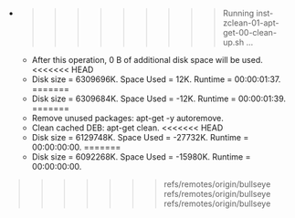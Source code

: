 * >>>>>>>>> Running inst-zclean-01-apt-get-00-clean-up.sh ...
  * After this operation, 0 B of additional disk space will be used.
<<<<<<< HEAD
  * Disk size = 6309696K. Space Used = 12K. Runtime = 00:00:01:37.
=======
  * Disk size = 6309684K. Space Used = -12K. Runtime = 00:00:01:39.
=======
  * Remove unused packages: apt-get -y autoremove.
  * Clean cached DEB: apt-get clean.
<<<<<<< HEAD
  * Disk size = 6129748K. Space Used = -27732K. Runtime = 00:00:00:00.
=======
  * Disk size = 6092268K. Space Used = -15980K. Runtime = 00:00:00:00.
>>>>>>> refs/remotes/origin/bullseye
>>>>>>> refs/remotes/origin/bullseye
>>>>>>> refs/remotes/origin/bullseye
